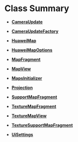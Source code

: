 # Class Summary<a name="ZH-CN_TOPIC_0000001099341104"></a>

-   **[CameraUpdate](cameraupdate.md)**  

-   **[CameraUpdateFactory](cameraupdatefactory.md)**  

-   **[HuaweiMap](huaweimap.md)**  

-   **[HuaweiMapOptions](huaweimapooptions.md)**  

-   **[MapFragment](mapfragment.md)**  

-   **[MapView](mapview.md)**  

-   **[MapsInitializer](mapsinitializer.md)**  

-   **[Projection](projection.md)**  

-   **[SupportMapFragment](supportmapfragment.md)**  

-   **[TextureMapFragment](texturemapfragment.md)**  

-   **[TextureMapView](texturemapview.md)**  

-   **[TextureSupportMapFragment](texturesupportmapfragment.md)**  

-   **[UiSettings](uisettings.md)**  



